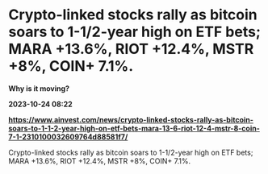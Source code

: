 # Crypto-linked stocks rally as bitcoin soars to 1-1/2-year high on ETF bets; MARA +13.6%, RIOT +12.4%, MSTR +8%, COIN+ 7.1%.
**Why is it moving?**

**2023-10-24 08:22**

**https://www.ainvest.com/news/crypto-linked-stocks-rally-as-bitcoin-soars-to-1-1-2-year-high-on-etf-bets-mara-13-6-riot-12-4-mstr-8-coin-7-1-2310100032609764d88581f7/**

Crypto-linked stocks rally as bitcoin soars to 1-1/2-year high on ETF bets; MARA +13.6%, RIOT +12.4%, MSTR +8%, COIN+ 7.1%.